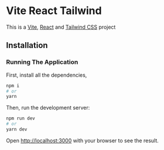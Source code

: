 # Vite React Tailwind

This is a [Vite](https://vitejs.dev/), [React](https://reactjs.org/) and [Tailwind CSS](https://tailwindcss.com/) project

## Installation

### Running The Application

First, install all the dependencies,

```bash
npm i
# or
yarn
```

Then, run the development server:

```bash
npm run dev
# or
yarn dev
```

Open [http://localhost:3000](http://localhost:3000) with your browser to see the result.
